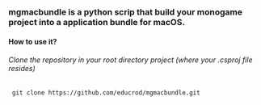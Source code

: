 ### mgmacbundle is a python scrip that build your monogame project into a application bundle for macOS.

#### How to use it?

###### Clone the repository in your root directory project (where your .csproj file resides)
``` git clone https://github.com/educrod/mgmacbundle.git```